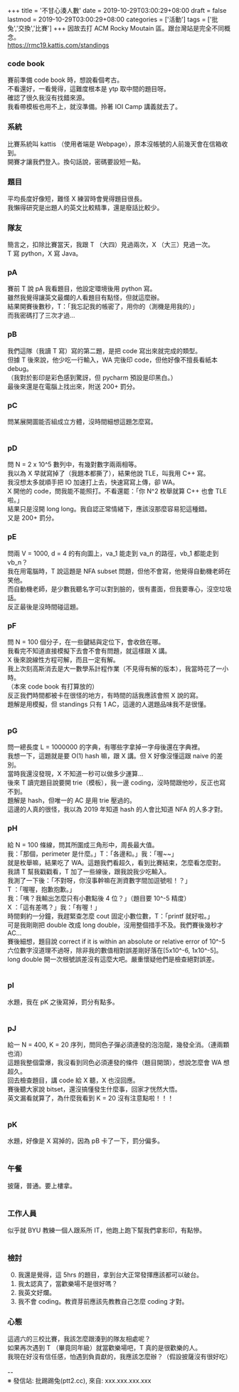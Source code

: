 +++
title = '不甘心湊人數'
date = 2019-10-29T03:00:29+08:00
draft = false
lastmod = 2019-10-29T03:00:29+08:00
categories = ['活動']
tags = ['批兔','交換','比賽']
+++
因故去打 ACM Rocky Moutain 區。跟台灣站是完全不同概念。<br>
https://rmc19.kattis.com/standings<br>

### code book 
賽前準備 code book 時，想說看個考古。<br>
不看還好，一看覺得，這難度根本是 ytp 取中間的題目呀。<br>
確認了很久我沒有找錯來源。<br>
我看帶模板也用不上，就沒準備。拎著 IOI Camp 講義就去了。<br>

### 系統 
比賽系統叫 kattis （使用者端是 Webpage），原本沒帳號的人前幾天會在信箱收到。<br>
開賽才讓我們登入。換句話說，密碼要設短一點。<br>

### 題目 
平均長度好像短，難怪 X 練習時會覺得題目很長。<br>
我懶得研究是出題人的英文比較精準，還是廢話比較少。<br>

### 隊友 
簡言之，扣除比賽當天，我跟 T （大四）見過兩次，X （大三）見過一次。<br>
T 寫 python，X 寫 Java。<br>

### pA 
賽前 T 說 pA 我看題目，他設定環境後用 python 寫。<br>
雖然我覺得讓英文最爛的人看題目有點怪，但就這麼辦。<br>
結果開賽後數秒，T：「我忘記我的帳密了，用你的（測機是用我的）」<br>
而我密碼打了三次才過...<br>

### pB 
我們這隊（我讀 T 寫）寫的第二題，是把 code 寫出來就完成的類型。<br>
但據 T 後來說，他少吃一行輸入，WA 完後印 code，但他好像不擅長看紙本 debug。<br>
（我對於影印是彩色感到驚訝，但 pycharm 預設是印黑白。）<br>
最後來還是在電腦上找出來，附送 200+ 罰分。<br>

### pC 
問某展開圖能否組成立方體，沒時間細想這題怎麼寫。<br>
<br>
### pD 
問 N = 2 x 10^5 數列中，有幾對數字兩兩相等。<br>
我以為 X 早就寫掉了（我題本都撕了），結果他說 TLE，叫我用 C++ 寫。<br>
我沒想太多就順手把 IO 加速打上去，快速寫寫上傳，卻 WA。<br>
X 開他的 code，問我能不能照打。不看還罷：「你 N^2 枚舉就算 C++ 也會 TLE 啦。」<br>
結果只是沒開 long long。我自認正常情緒下，應該沒那麼容易犯這種錯。<br>
又是 200+ 罰分。<br>

### pE 
問兩 V = 1000, d = 4 的有向圖上，va_1 能走到 va_n 的路徑，vb_1 都能走到 vb_n？<br>
我在用電腦時，T 說這題是 NFA subset 問題，但他不會寫，他覺得自動機老師在笑他。<br>
而自動機老師，是少數我聽名字可以對到臉的，很有畫面，但我要專心，沒空垃圾話。<br>
反正最後是沒時間碰這題。<br>

### pF 
問 N = 100 個分子，在一些鍵結與定位下，會收斂在哪。<br>
我看完不知道直接模擬下去會不會有問題，就這樣跟 X 講。<br>
X 後來說線性方程可解，而且一定有解。<br>
我上次刻高斯消去是大一數學系計程作業（不見得有解的版本），我當時花了一小時。<br>
（本來 code book 有打算放的）<br>
反正我們時間都被卡在很怪的地方，有時間的話我應該會照 X 說的寫。<br>
題解是用模擬，但 standings 只有 1 AC，這邊的人選題品味我不是很懂。<br>
<br>
### pG 
問一總長度 L = 1000000 的字典，有哪些字拿掉一字母後還在字典裡。<br>
我想一下，這題就是要 O(1) hash 嘛，跟 X 講。但 X 好像沒懂這跟 naive 的差別。<br>
當時我還沒發現，X 不知道一秒可以做多少運算...<br>
後來 T 讀完題目說要開 trie（模板），我一邊 coding，沒時間跟他吵，反正也寫不到。<br>
題解是 hash，但唯一的 AC 是用 trie 壓過的。<br>
這邊的人真的很怪，我以為 2019 年知道 hash 的人會比知道 NFA 的人多才對。<br>

### pH 
給 N = 100 條線，問其所圍成三角形中，周長最大值。<br>
我：「那個，perimeter 是什麼。」T：「各邊和。」我：「喔~~」<br>
就是枚舉嘛，結果吃了 WA。這題我們看超久，看到比賽結束，怎麼看怎麼對。<br>
我請 T 幫我戳戳看，T 加了一些線後，跟我說我少吃輸入。<br>
我測了一下後：「不對呀，你沒事幹嘛在測資數字間加逗號啦！？」<br>
T ：「喔喔，抱歉抱歉。」<br>
我：「咦？我輸出怎麼只有小數點後 4 位？」（題目要 10^-5 精度）<br>
X ：「這有差嗎？」我：「有喔！」<br>
時間剩約一分鐘，我趕緊查怎麼 cout 固定小數位數，T：「printf 就好啦。」<br>
可是我剛剛把 double 改成 long double，沒用整個措手不及。我們賽後幾秒才 AC...<br>
賽後細想，題目說 correct if it is within an absolute or relative error of 10^-5<br>
六位數字沒道理不過呀，除非我的數值相對誤差剛好落在[5x10^-6, 1x10^-5]。<br>
long double 開一次根號誤差沒有這麼大吧。嚴重懷疑他們是檢查絕對誤差。<br>
<br>
### pI 
水題，我在 pK 之後寫掉，罰分有點多。<br>
<br>
### pJ 
給一 N = 400, K = 20 序列，問同色子彈必須連發的泡泡龍，幾發全消。（連兩顆也消）<br>
這題我整個雷爆，我沒看到同色必須連發的條件（題目開頭），想說怎麼會 WA 想超久。<br>
回去檢查題目，講 code 給 X 聽，X 也沒回應。<br>
賽後聽大家說 bitset，還沒搞懂發生什麼事，回家才恍然大悟。<br>
英文漏看就算了，為什麼我看到 K = 20 沒有注意點啦！！！<br>
<br>
### pK 
水題，好像是 X 寫掉的，因為 pB 卡了一下，罰分偏多。<br>
<br>
### 午餐 
披薩，普通。要上樓拿。<br>
<br>
### 工作人員 
似乎就 BYU 教練一個人跟系所 IT，他跑上跑下幫我們拿影印，有點慘。<br>
<br>
### 檢討 
0. 我還是覺得，這 5hrs 的題目，拿到台大正常發揮應該都可以破台。<br>
1. 我太認真了，當歡樂場不是很好嗎？<br>
2. 我英文好爛。<br>
3. 我不會 coding。教資芽前應該先教教自己怎麼 coding 才對。<br>

### 心態 
這週六的三校比賽，我該怎麼跟湊到的隊友相處呢？<br>
如果再次遇到 T （畢竟同年級）就當歡樂場吧，T 真的是很歡樂的人。<br>
我現在好沒有信任感，怕遇到負貢獻的，我應該怎麼辦？（假設披薩沒有很好吃）<br>
<br>
--<br>
※ 發信站: 批踢踢兔(ptt2.cc), 來自: xxx.xxx.xxx.xxx<br>
